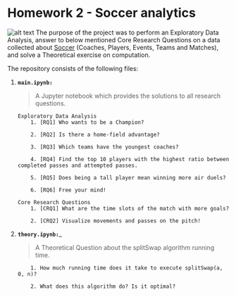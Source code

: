 # Homework 2 - Soccer analytics
![alt text](https://camo.githubusercontent.com/46e9590888342348290008d161002e62b31e25a7/68747470733a2f2f7777772e63756d6265726c616e64796d63612e6f72672f75706c6f6164732f352f322f322f332f35323233353237392f736f636365722d666f6f7462616c6c2d73756e7365742d312d31303234783535335f6f7269672e6a7067 "Logo Title Text 1")
The purpose of the project was to perform an Exploratory Data Analysis, answer to below mentioned Core Research Questions on a data collected about [Soccer](https://figshare.com/collections/Soccer_match_event_dataset/4415000) (Coaches, Players, Events, Teams and Matches), and solve a Theoretical exercise on computation.

The repository consists of the following files:
  1. __```main.ipynb:```__
      > A Jupyter notebook which provides the solutions to all research questions.
      ```                                        
      Exploratory Data Analysis      
          1. [RQ1] Who wants to be a Champion?
          
          2. [RQ2] Is there a home-field advantage?
          
          3. [RQ3] Which teams have the youngest coaches?
          
          4. [RQ4] Find the top 10 players with the highest ratio between completed passes and attempted passes.
          
          5. [RQ5] Does being a tall player mean winning more air duels?
          
          6. [RQ6] Free your mind!
          
      Core Research Questions
          1. [CRQ1] What are the time slots of the match with more goals? 
          
          2. [CRQ2] Visualize movements and passes on the pitch!
      
      ```
  
  2. __```theory.ipynb:```___
      > A Theoretical Question about the splitSwap algorithm running time.
        ```
            1. How much running time does it take to execute splitSwap(a, 0, n)?
          
            2. What does this algorithm do? Is it optimal?
        ```  
 
